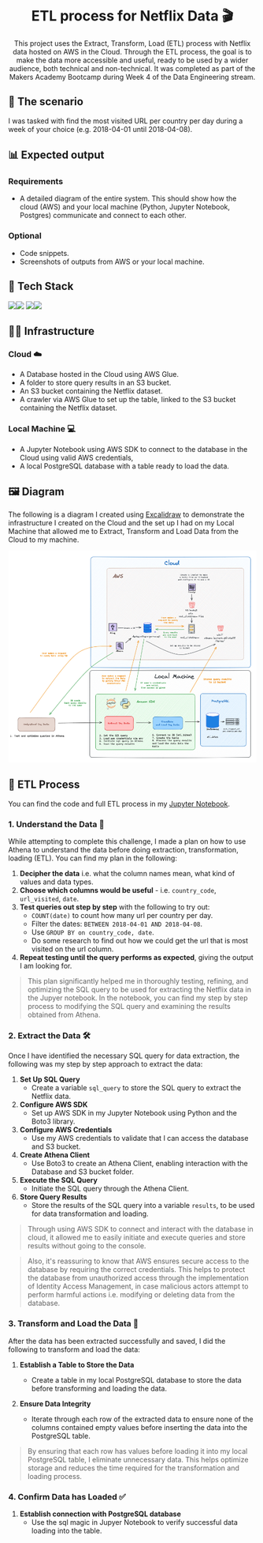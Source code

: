 <h1 align="center">
    ETL process for Netflix Data 🎬
</h1>

<p align="center">
This project uses the Extract, Transform, Load (ETL) process with Netflix data hosted on AWS in the Cloud. Through the ETL process, the goal is to make the data more accessible and useful, ready to be used by a wider audience, both technical and non-technical. It was completed as part of the Makers Academy Bootcamp during Week 4 of the Data Engineering stream. 
</p>

## 🏡 The scenario

I was tasked with find the most visited URL per country per day during a week of your choice (e.g. 2018-04-01 until 2018-04-08).

## 📊 Expected output

### Requirements
* A detailed diagram of the entire system. This should show how the cloud (AWS) and your local machine (Python, Jupyter Notebook, Postgres) communicate and connect to each other.

### Optional
* Code snippets.
* Screenshots of outputs from AWS or your local machine.

## 🚀 Tech Stack 

 <img src="https://img.shields.io/badge/Amazon_AWS-232F3E?style=for-the-badge&logo=amazon-aws&logoColor=white"><img src="https://img.shields.io/badge/python-3670A0?style=for-the-badge&logo=python&logoColor=ffdd54"> <img src="https://img.shields.io/badge/Made%20with-Jupyter-orange?style=for-the-badge&logo=Jupyter"><img src="https://img.shields.io/badge/postgres-%23316192.svg?style=for-the-badge&logo=postgresql&logoColor=white">

 ## 👷‍♀️ Infrastructure

 ### Cloud ☁️
 * A Database hosted in the Cloud using AWS Glue.
 * A folder to store query results in an S3 bucket.
 * An S3 bucket containing the Netflix dataset.
 * A crawler via AWS Glue to set up the table, linked to the S3 bucket containing the Netflix dataset.

### Local Machine 💻
* A Jupyter Notebook using AWS SDK to connect to the database in the Cloud using valid AWS credentials,
* A local PostgreSQL database with a table ready to load the data.

 ## 🖼️ Diagram

 The following is a diagram I created using [Excalidraw](https://excalidraw.com/) to demonstrate the infrastructure I created on the Cloud and the set up I had on my Local Machine that allowed me to Extract, Transform and Load Data from the Cloud to my machine. 

 ![A diagram showing how the ETL process was implemented. It shows a detailed diagram of how the Cloud and my local machine interacts.](./diagrams/etl_process_with_aws_diagram.png)

## 🔄 ETL Process

You can find the code and full ETL process in my [Jupyter Notebook](./etl_cloud_db_challenge.ipynb).

### 1. Understand the Data 📖 
While attempting to complete this challenge, I made a plan on how to use Athena to understand the data before doing extraction, transformation, loading (ETL). You can find my plan in the following:
1. **Decipher the data** i.e. what the column names mean, what kind of values and data types.
2. **Choose which columns would be useful** - i.e. `country_code`, `url_visited`, `date`.
3. **Test queries out step by step** with the following to try out:
    * `COUNT(date)` to count how many url per country per day.
    * Filter the dates: `BETWEEN 2018-04-01 AND 2018-04-08`.
    * Use `GROUP BY on country_code, date`.
    * Do some research to find out how we could get the url that is most visited on the url column.
4. **Repeat testing until the query performs as expected**, giving the output I am looking for.

> This plan significantly helped me in thoroughly testing, refining, and optimizing the SQL query to be used for extracting the Netflix data in the Jupyer notebook. In the notebook, you can find my step by step process to modifying the SQL query and examining the results obtained from Athena.

### 2. Extract the Data 🛠️

Once I have identified the necessary SQL query for data extraction, the following was my step by step approach to extract the data:

1. **Set Up SQL Query**
    * Create a variable `sql_query` to store the SQL query to extract the Netflix data.
2. **Configure AWS SDK**
    * Set up AWS SDK in my Jupyter Notebook using Python and the Boto3 library.
3. **Configure AWS Credentials**
    * Use my AWS credentials to validate that I can access the database and S3 bucket.
4. **Create Athena Client**
    * Use Boto3 to create an Athena Client, enabling interaction with the Database and S3 bucket folder.
5. **Execute the SQL Query**
    * Initiate the SQL query through the Athena Client.
6. **Store Query Results**
    * Store the results of the SQL query into a variable `results`, to be used for data transformation and loading.

> Through using AWS SDK to connect and interact with the database in cloud, it allowed me to easily initiate and execute queries and store results without going to the console. 

> Also, it's reassuring to know that AWS ensures secure access to the database by requiring the correct credentials. This helps to protect the database from unauthorized access through the implementation of Identity Access Management, in case malicious actors attempt to perform harmful actions i.e. modifying or deleting data from the database.

### 3. Transform and Load the Data 💫

After the data has been extracted successfully and saved, I did the following to transform and load the data:

1. **Establish a Table to Store the Data**
    * Create a table in my local PostgreSQL database to store the data before transforming and loading the data.

2. **Ensure Data Integrity**
    * Iterate through each row of the extracted data to ensure none of the columns contained empty values before inserting the data into the PostgreSQL table.

> By ensuring that each row has values before loading it into my local PostgreSQL table, I eliminate unnecessary data. This helps optimize storage and reduces the time required for the transformation and loading process.

### 4. Confirm Data has Loaded ✅

1. **Establish connection with PostgreSQL database**
    * Use the sql magic in Jupyer Notebook to verify successful data loading into the table.


<!-- ## ✅ Benefits of ETL
*  -->

<!-- ## 💻 Running the notebook -->